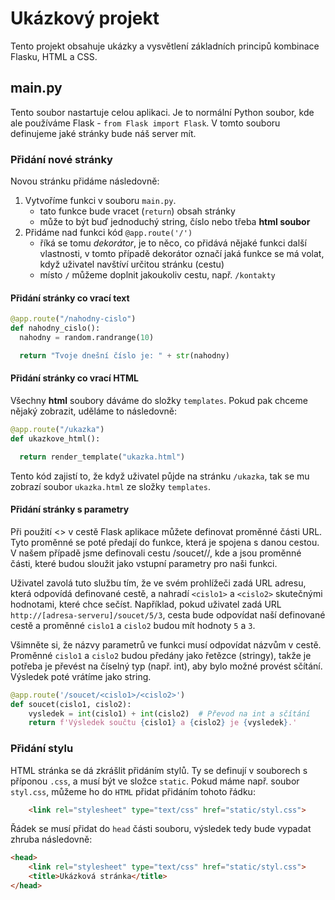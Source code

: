 # Ukázkový projekt

Tento projekt obsahuje ukázky a vysvětlení základních principů kombinace Flasku, HTML a CSS.

## main.py

Tento soubor nastartuje celou aplikaci. Je to normální Python soubor, kde ale používáme Flask - 
`from Flask import Flask`. V tomto souboru definujeme jaké stránky bude náš server mít.

### Přidání nové stránky

Novou stránku přidáme následovně:
1. Vytvoříme funkci v souboru `main.py`.
   - tato funkce bude vracet (`return`) obsah stránky
   - může to být buď jednoduchý string, číslo nebo třeba **html soubor**
2. Přidáme nad funkci kód `@app.route('/')`
   - říká se tomu _dekorátor_, je to něco, co přidává nějaké funkci další vlastnosti, v tomto případě
     dekorátor označí jaká funkce se má volat, když uživatel navštíví určitou stránku (cestu)
   - místo `/` můžeme doplnit jakoukoliv cestu, např. `/kontakty`

#### Přidání stránky co vrací text

```python
@app.route("/nahodny-cislo")
def nahodny_cislo():
  nahodny = random.randrange(10)

  return "Tvoje dnešní číslo je: " + str(nahodny)
```

#### Přidání stránky co vrací HTML

Všechny **html** soubory dáváme do složky `templates`.
Pokud pak chceme nějaký zobrazit, uděláme to následovně: 
```python
@app.route("/ukazka")
def ukazkove_html():

  return render_template("ukazka.html")
```

Tento kód zajistí to, že když uživatel půjde na stránku `/ukazka`, tak se mu zobrazí soubor `ukazka.html` ze složky `templates`.

#### Přidání stránky s parametry

Při použití <> v cestě Flask aplikace můžete definovat proměnné části URL. Tyto proměnné se poté předají do funkce, která je spojena s danou cestou. V našem případě jsme definovali cestu /soucet/<cislo1>/<cislo2>, kde <cislo1> a <cislo2> jsou proměnné části, které budou sloužit jako vstupní parametry pro naši funkci.

Uživatel zavolá tuto službu tím, že ve svém prohlížeči zadá URL adresu, která odpovídá definované cestě, a nahradí `<cislo1>` a `<cislo2>` skutečnými hodnotami, které chce sečíst. Například, pokud uživatel zadá URL `http://[adresa-serveru]/soucet/5/3`, cesta bude odpovídat naší definované cestě a proměnné `cislo1` a `cislo2` budou mít hodnoty `5` a `3`.

Všimněte si, že názvy parametrů ve funkci musí odpovídat názvům v cestě. Proměnné `cislo1` a `cislo2` budou předány jako řetězce (stringy), takže je potřeba je převést na číselný typ (např. int), aby bylo možné provést sčítání. Výsledek poté vrátíme jako string.

```python
@app.route('/soucet/<cislo1>/<cislo2>')
def soucet(cislo1, cislo2):
    vysledek = int(cislo1) + int(cislo2)  # Převod na int a sčítání
    return f'Výsledek součtu {cislo1} a {cislo2} je {vysledek}.'
```


### Přidání stylu

HTML stránka se dá zkrášlit přidáním stylů. Ty se definují v souborech s příponou `.css`, a musí být ve složce
`static`. Pokud máme např. soubor `styl.css`, můžeme ho do `HTML` přidat přidáním tohoto řádku:
```html
    <link rel="stylesheet" type="text/css" href="static/styl.css">
```
Řádek se musí přidat do `head` části souboru, výsledek tedy bude vypadat zhruba následovně:
```html
<head>
    <link rel="stylesheet" type="text/css" href="static/styl.css">
    <title>Ukázková stránka</title>
</head>
```